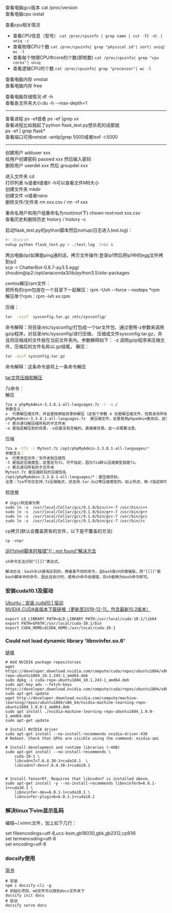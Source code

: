 查看电脑gcc版本 cat /proc/version<br>
查看电脑cpu iostat<br>

查看cpu相关情况<br>
 - 查看CPU信息（型号） ```cat /proc/cpuinfo | grep name | cut -f2 -d: | uniq -c```
 - 查看物理CPU个数 ```cat /proc/cpuinfo| grep "physical id"| sort| uniq| wc -l```
 - 查看每个物理CPU中core的个数(即核数) ```cat /proc/cpuinfo| grep "cpu cores"| uniq```
 - 查看逻辑CPU的个数 ```cat /proc/cpuinfo| grep "processor"| wc -l```
 
查看电脑内存 vmstat<br>
查看电脑内存 free<br>

查看电脑存储情况 df -h<br>
查看各文件夹大小:du -h --max-depth=1<br>

---
查看进程 ps -ef或者 ps -ef |grep xx<br>
查看进程比如我起了python flask_test.py想杀死的话那就<br>
ps -ef | grep flask*<br>
查看端口可用netstat -antlp|grep 5000或者lsof -i:5000

---

创建用户 adduser xxx<br>
给用户创建密码 passwd xxx 然后输入密码<br>
删除用户 userdel xxx 然后 groupdel xxx<br>

进入文件夹 cd<br>
打印列表 ls或者ll或者ll -h可以查看文件MB大小<br>
创建文件夹 mkdir<br>
创建文件 vi或者nano<br>
删除文件/文件夹 rm xxx.csv / rm -rf xxx<br>

重命名用户和用户组重命名为root(root下) chown root:root xxx.csv <br>
查看历史和删除历史 history / history -c <br>

启动flask_test.py的python脚本然后nohup(日志进入test.log)：
```python
#! /bin/sh
nohup python flask_test.py > ./test.log  2>&1 &
```
两台电脑(ip)如果能ping通的话，拷贝文件操作;登录ip1然后把ip1中的egg文件拷到ip2<br>
scp -r ChatterBot-0.8.7-py3.5.egg/ zhoubin@ip2:/opt/anaconda3/lib/python3.5/site-packages

centos解压rpm文件：<br>
把所有的rpm包放在一个目录下一起解压：rpm -Uvh --force --nodeps *rpm<br>
解压单个rpm：rpm -ivh xx.rpm


压缩：
```bash
tar  -czvf  sysconfig.tar.gz /etc/sysconfig/ 
```
命令解释：将目录/etc/sysconfig/打包成一个tar文件包，通过使用-z参数来调用gzip程序，对目录/etc/sysconfig/进行压缩，
压缩成文件sysconfig.tar.gz，并且将压缩成的文件放在当前文件夹内。参数解释如下：
-z 调用gzip程序来压缩文件，压缩后的文件名称以.gz结尾。
解压：
```bash
tar -xzvf sysconfig.tar.gz
```
命令解释：这条命令是将上一条命令解压

[tar文件压缩和解压](https://www.cnblogs.com/Confusedren/p/11150709.html)<br>

7z命令：<br>
解压
```bash
7za x phpMyAdmin-3.3.8.1-all-languages.7z -r -o./
参数含义：
x  代表解压缩文件，并且是按原始目录树解压（还有个参数 e 也是解压缩文件，但其会将所有文件都解压到根下，而不是自己原有的文件夹下）
phpMyAdmin-3.3.8.1-all-languages.7z  是压缩文件，这里我用phpadmin做测试。这里默认使用当前目录下的phpMyAdmin-3.3.8.1-all-languages.7z
-r 表示递归解压缩所有的子文件夹
-o 是指定解压到的目录，-o后是没有空格的，直接接目录。这一点需要注意。
```
压缩
```bash
7za a -t7z -r Mytest.7z /opt/phpMyAdmin-3.3.8.1-all-languages/*
参数含义：
a  代表添加文件／文件夹到压缩包
-t 是指定压缩类型，这里定为7z，可不指定，因为7za默认压缩类型就是7z。
-r 表示递归所有的子文件夹
Mytest.7z 是压缩好后的压缩包名
/opt/phpMyAdmin-3.3.8.1-all-languages/*：是压缩目标。
注意：7za不仅仅支持.7z压缩格式，还支持.tar.bz2等压缩类型的。如上所述，用-t指定即可。
```

软连接
```shell
# 以gcc软连接为例
sudo ln -s  /usr/local/Cellar/gcc/9.1.0/bin/c++-7 /usr/bin/c++
sudo ln -s  /usr/local/Cellar/gcc/9.1.0/bin/g++-7 /usr/bin/g++
sudo ln -s  /usr/local/Cellar/gcc/9.1.0/bin/gcc-7 /usr/bin/gcc
sudo ln -s  /usr/local/Cellar/gcc/9.1.0/bin/gcc-7 /usr/bin/cc
```

cp拷贝(默认会覆盖原有的文件，以下是不覆盖的方法)
```shell
cp -vnpr
```

[运行shell脚本时报错"\[\[ : not found"解决方法](https://blog.csdn.net/lc250123/article/details/90747798?depth_1-utm_source=distribute.pc_relevant.none-task&utm_source=distribute.pc_relevant.none-task)<br>
```
sh命令无法识别"[[]]"表达式。

解决办法：bash与sh是有区别的，两者是不同的命令，且bash是sh的增强版，而"[[]]"是bash脚本中的命令，因此在执行时，使用sh命令会报错，将sh替换为bash命令即可。
```

### 安装cuda10.1及驱动

[Ubuntu：安装 cuda10.1 驱动](https://blog.csdn.net/sss_369/article/details/94591280)<br>
[NVIDIA CUDA各版本下载链接（更新至2019-12-11，包含最新10.2版本）](https://blog.csdn.net/discoverer100/article/details/86696311?utm_medium=distribute.pc_relevant.none-task-blog-BlogCommendFromBaidu-1&depth_1-utm_source=distribute.pc_relevant.none-task-blog-BlogCommendFromBaidu-1)<br>

```shell
export LD_LIBRARY_PATH=$LD_LIBRARY_PATH:/usr/local/cuda-10.1/lib64
export PATH=$PATH:/usr/local/cuda-10.1/bin
export CUDA_HOME=$CUDA_HOME:/usr/local/cuda-10.1
```

### Could not load dynamic library 'libnvinfer.so.6'

[链接](https://stackoverflow.com/questions/60368298/could-not-load-dynamic-library-libnvinfer-so-6)<br>

```shell
# Add NVIDIA package repositories
wget https://developer.download.nvidia.com/compute/cuda/repos/ubuntu1804/x86_64/cuda-repo-ubuntu1804_10.1.243-1_amd64.deb
sudo dpkg -i cuda-repo-ubuntu1804_10.1.243-1_amd64.deb
sudo apt-key adv --fetch-keys https://developer.download.nvidia.com/compute/cuda/repos/ubuntu1804/x86_64/7fa2af80.pub
sudo apt-get update
wget http://developer.download.nvidia.com/compute/machine-learning/repos/ubuntu1804/x86_64/nvidia-machine-learning-repo-ubuntu1804_1.0.0-1_amd64.deb
sudo apt install ./nvidia-machine-learning-repo-ubuntu1804_1.0.0-1_amd64.deb
sudo apt-get update

# Install NVIDIA driver
sudo apt-get install --no-install-recommends nvidia-driver-430
# Reboot. Check that GPUs are visible using the command: nvidia-smi

# Install development and runtime libraries (~4GB)
sudo apt-get install --no-install-recommends \
    cuda-10-1 \
    libcudnn7=7.6.4.38-1+cuda10.1  \
    libcudnn7-dev=7.6.4.38-1+cuda10.1


# Install TensorRT. Requires that libcudnn7 is installed above.
sudo apt-get install -y --no-install-recommends libnvinfer6=6.0.1-1+cuda10.1 \
    libnvinfer-dev=6.0.1-1+cuda10.1 \
    libnvinfer-plugin6=6.0.1-1+cuda10.1
```

### 解决linux下vim显示乱码

编辑~/.vimrc文件，加上如下几行：

set fileencodings=utf-8,ucs-bom,gb18030,gbk,gb2312,cp936<br>
set termencoding=utf-8<br>
set encoding=utf-8<br>

### docsify使用

[简书](https://www.jianshu.com/p/4883e95aa903)<br>
```shell
# 安装
npm i docsify-cli -g
# 初始化项目，md文件可以放到docs文件夹下
docsify init docs
# 启动
docsify serve docs
```
